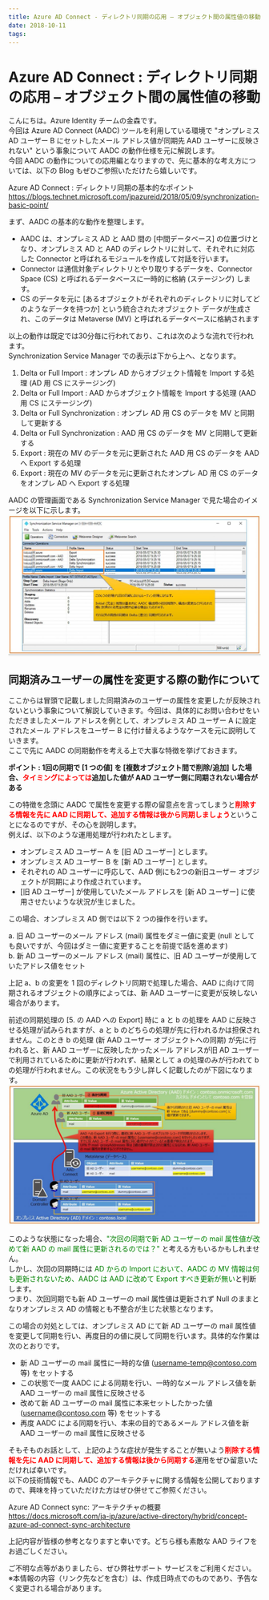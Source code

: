 ```yaml
---
title: Azure AD Connect - ディレクトリ同期の応用 – オブジェクト間の属性値の移動
date: 2018-10-11
tags:
---
```

# Azure AD Connect : ディレクトリ同期の応用 – オブジェクト間の属性値の移動

こんにちは。Azure Identity チームの金森です。<br>
今回は Azure AD Connect (AADC) ツールを利用している環境で "オンプレミス AD ユーザー B にセットしたメール アドレス値が同期先 AAD ユーザーに反映されない" という事象について AADC の動作仕様を元に解説します。<br>
今回 AADC の動作についての応用編となりますので、先に基本的な考え方については、以下の Blog もぜひご参照いただけたら嬉しいです。
 
Azure AD Connect : ディレクトリ同期の基本的なポイント
https://blogs.technet.microsoft.com/jpazureid/2018/05/09/synchronization-basic-point/
 
まず、AADC の基本的な動作を整理します。
- AADC は、オンプレミス AD と AAD 間の [中間データベース] の位置づけとなり、オンプレミス AD と AAD のディレクトリに対して、それぞれに対応した Connector と呼ばれるモジュールを作成して対話を行います。
- Connector は通信対象ディレクトリとやり取りするデータを、Connector Space (CS) と呼ばれるデータベースに一時的に格納 (ステージング) します。
- CS のデータを元に [あるオブジェクトがそれぞれのディレクトリに対してどのようなデータを持つか] という統合されたオブジェクト データが生成され、このデータは Metaverse (MV) と呼ばれるデータベースに格納されます
 
以上の動作は既定では30分毎に行われており、これは次のような流れで行われます。<br>
Synchronization Service Manager での表示は下から上へ、となります。
 
1. Delta or Full Import : オンプレ AD からオブジェクト情報を Import する処理 (AD 用 CS にステージング)
2. Delta or Full Import : AAD からオブジェクト情報を Import する処理 (AAD 用 CS にステージング)
3. Delta or Full Synchronization : オンプレ AD 用 CS のデータを MV と同期して更新する
4. Delta or Full Synchronization : AAD 用 CS のデータを MV と同期して更新する
5. Export : 現在の MV のデータを元に更新された AAD 用 CS のデータを AAD へ Export する処理
6. Export : 現在の MV のデータを元に更新されたオンプレ AD 用 CS のデータをオンプレ AD へ Export する処理
 
AADC の管理画面である Synchronization Service Manager で見た場合のイメージを以下に示します。
![](./application-directory-synchronization/sync-routine-1024x569.jpg) 



## 同期済みユーザーの属性を変更する際の動作について
ここからは冒頭で記載しました同期済みのユーザーの属性を変更したが反映されないという事象について解説していきます。今回は、具体的にお問い合わせをいただきましたメール アドレスを例として、オンプレミス AD ユーザー A に設定されたメール アドレスをユーザー B に付け替えるようなケースを元に説明していきます。<br>
ここで先に AADC の同期動作を考える上で大事な特徴を挙げておきます。
 
**ポイント : 1回の同期で [1 つの値] を [複数オブジェクト間で削除/追加] した場合、<span style="color: red; ">タイミングによっては</span>追加した値が AAD ユーザー側に同期されない場合がある**
 
この特徴を念頭に AADC で属性を変更する際の留意点を言ってしまうと<span style="color: red; ">**削除する情報を先に AAD に同期して、追加する情報は後から同期しましょう**</span>ということになるのですが、その心を説明します。<br>
例えば、以下のような運用処理が行われたとします。
 
- オンプレミス AD ユーザー A を [旧 AD ユーザー] とします。
- オンプレミス AD ユーザー B を [新 AD ユーザー] とします。
- それぞれの AD ユーザーに呼応して、AAD 側にも2つの新旧ユーザー オブジェクトが同期により作成されています。
- [旧 AD ユーザー] が使用していたメール アドレスを [新 AD ユーザー] に使用させたいような状況が生じました。
 
この場合、オンプレミス AD 側では以下 2 つの操作を行います。
 
a. 旧 AD ユーザーのメール アドレス (mail) 属性をダミー値に変更 (null としても良いですが、今回はダミー値に変更することを前提で話を進めます)<br>
b. 新 AD ユーザーのメール アドレス (mail) 属性に、旧 AD ユーザーが使用していたアドレス値をセット
 
上記 a、b の変更を 1 回のディレクトリ同期で処理した場合、AAD に向けて同期されるオブジェクトの順序によっては、新 AAD ユーザーに変更が反映しない場合があります。

前述の同期処理の [5. の AAD への Export] 時に a と b の処理を AAD に反映させる処理が試みられますが、a と b のどちらの処理が先に行われるかは担保されません。このとき b の処理 (新 AAD ユーザー オブジェクトへの同期) が先に行われると、新 AAD ユーザーに反映したかったメール アドレスが旧 AD ユーザーで利用されているために更新が行われず、結果として a の処理のみが行われて b の処理が行われません。この状況をもう少し詳しく記載したのが下図になります。
![](./application-directory-synchronization/mail-duplicate-1024x568.jpg)  

このような状態になった場合、<span style="color: green; ">"次回の同期で新 AD ユーザーの mail 属性値が改めて新 AAD の mail 属性に更新されるのでは？" </span>と考える方もいるかもしれません。<br>
しかし、次回の同期時には <span style="color: green; ">AD からの Import において、AADC の MV 情報は何も更新されないため、AADC は AAD に改めて Export すべき更新が無い</span>と判断します。<br>
つまり、次回同期でも新 AD ユーザーの mail 属性値は更新されず Null のままとなりオンプレミス AD の情報とも不整合が生じた状態となります。
 
この場合の対処としては、オンプレミス AD にて新 AD ユーザーの mail 属性値を変更して同期を行い、再度目的の値に戻して同期を行います。具体的な作業は次のとおりです。
 
- 新 AD ユーザーの mail 属性に一時的な値 (username-temp@contoso.com 等) をセットする
- この状態で一度 AADC による同期を行い、一時的なメール アドレス値を新 AAD ユーザーの mail 属性に反映させる
- 改めて新 AD ユーザーの mail 属性に本来セットしたかった値 (username@contoso.com 等) をセットする
- 再度 AADC による同期を行い、本来の目的であるメール アドレス値を新 AAD ユーザーの mail 属性に反映させる
 
そもそものお話として、上記のような症状が発生することが無いよう<span style="color: red; ">**削除する情報を先に AAD に同期して、追加する情報は後から同期する**</span>運用をぜひ留意いただければ幸いです。<br>
以下の技術情報でも、AADC のアーキテクチャに関する情報を公開しておりますので、興味を持っていただけた方はぜひ併せてご参照ください。
 
Azure AD Connect sync: アーキテクチャの概要<br>
https://docs.microsoft.com/ja-jp/azure/active-directory/hybrid/concept-azure-ad-connect-sync-architecture
 
上記内容が皆様の参考となりますと幸いです。どちら様も素敵な AAD ライフをお過ごしください。
 
ご不明な点等がありましたら、ぜひ弊社サポート サービスをご利用ください。<br>
※本情報の内容（リンク先などを含む）は、作成日時点でのものであり、予告なく変更される場合があります。
